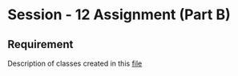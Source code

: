 # Session - 12 Assignment (Part B)

## Requirement
Description of classes created in this [file](https://github.com/jeonsworld/ViT-pytorch/blob/main/models/modeling.py)



